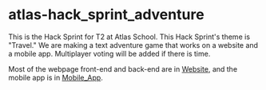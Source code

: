 # atlas-hack_sprint_adventure

This is the Hack Sprint for T2 at Atlas School. This Hack Sprint's theme is
"Travel." We are making a text adventure game that works on a website and a
mobile app. Multiplayer voting will be added if there is time.

Most of the webpage front-end and back-end are in [Website](Website), and the mobile app is in [Mobile_App](Mobile_App).
